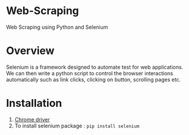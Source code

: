 # Web-Scraping
Web Scraping using Python and Selenium

# Overview
Selenium is a framework designed to automate test for web applications. We can then write a python script to control the browser interactions automatically such as link clicks, clicking on button, scrolling pages etc.



# Installation

1. [Chrome driver](https://sites.google.com/a/chromium.org/chromedriver/downloads)
2. To install selenium package : `pip install selenium`
